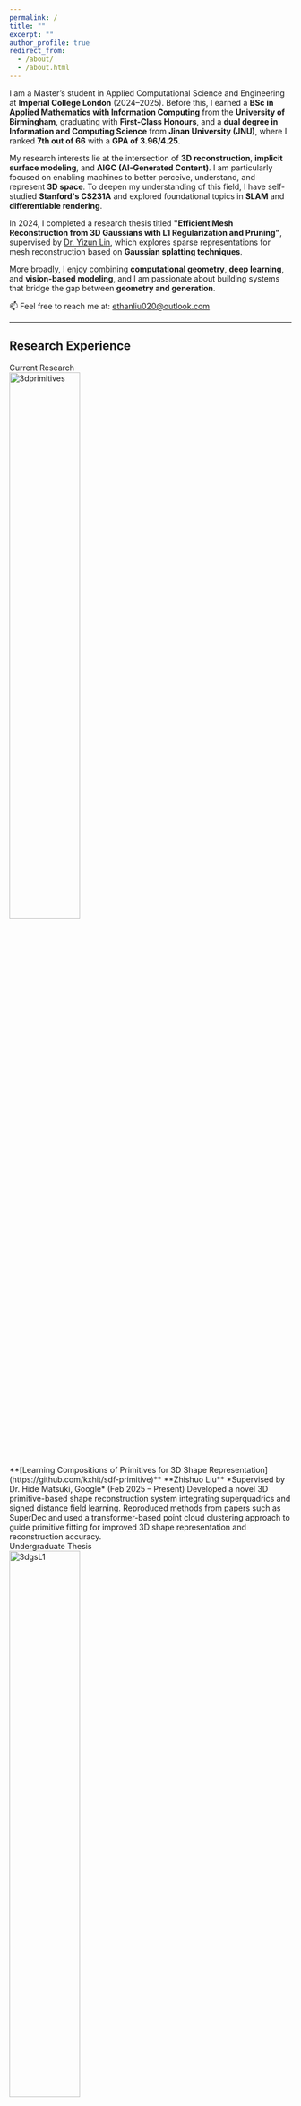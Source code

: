 ```yaml
---
permalink: /
title: ""
excerpt: ""
author_profile: true
redirect_from: 
  - /about/
  - /about.html
---
```


<span class='anchor' id='about-me'></span>

I am a Master’s student in Applied Computational Science and Engineering at **Imperial College London** (2024–2025). Before this, I earned a **BSc in Applied Mathematics with Information Computing** from the **University of Birmingham**, graduating with **First-Class Honours**, and a **dual degree in Information and Computing Science** from **Jinan University (JNU)**, where I ranked **7th out of 66** with a **GPA of 3.96/4.25**.

My research interests lie at the intersection of **3D reconstruction**, **implicit surface modeling**, and **AIGC (AI-Generated Content)**. I am particularly focused on enabling machines to better perceive, understand, and represent **3D space**. To deepen my understanding of this field, I have self-studied **Stanford's CS231A** and explored foundational topics in **SLAM** and **differentiable rendering**.

In 2024, I completed a research thesis titled **"Efficient Mesh Reconstruction from 3D Gaussians with L1 Regularization and Pruning"**, supervised by [Dr. Yizun Lin](https://cybsec.jnu.edu.cn/2023/1205/c39595a783433/page.htm), which explores sparse representations for mesh reconstruction based on **Gaussian splatting techniques**.

More broadly, I enjoy combining **computational geometry**, **deep learning**, and **vision-based modeling**, and I am passionate about building systems that bridge the gap between **geometry and generation**.

📫 Feel free to reach me at: ethanliu020@outlook.com

---

## Research Experience

<div class='paper-box'>
  <div class='paper-box-image'>
    <div><div class="badge">Current Research</div><img src='../images/squd.gif' alt="3dprimitives" width="50%"></div>
  </div>
  <div class='paper-box-text' markdown="1">
**[Learning Compositions of Primitives for 3D Shape Representation](https://github.com/kxhit/sdf-primitive)**  
**Zhishuo Liu**  
*Supervised by Dr. Hide Matsuki, Google* (Feb 2025 – Present)  
Developed a novel 3D primitive-based shape reconstruction system integrating superquadrics and signed distance field learning. Reproduced methods from papers such as SuperDec and used a transformer-based point cloud clustering approach to guide primitive fitting for improved 3D shape representation and reconstruction accuracy.
  </div>
</div>

<div class='paper-box'>
  <div class='paper-box-image'>
    <div><div class="badge">Undergraduate Thesis</div><img src='../images/3dgs.png' alt="3dgsL1" width="50%"></div>
  </div>
  <div class='paper-box-text' markdown="1">
**[Efficient Mesh Reconstruction from 3D Gaussians with L1 Regularization and Pruning](https://github.com/Boreas-OuO/SuGaRL1)**  
**Zhishuo Liu**
*Supervised by Dr.Yizun Lin*
[PDF](../docs/graduate_essay_v1_4.pdf) / [Code](https://github.com/Boreas-OuO/SuGaRL1)  
We implemented L1 regularization and updated the pruning strategy in SuGaR, achieving an ~18% reduction in training time and lower memory usage while maintaining accuracy.
  </div>
</div>

<div class='paper-box'>
  <div class='paper-box-image'>
    <div><div class="badge">Summer Research</div><img src='../images/aging.jpg' alt="aging" width="50%"></div>
  </div>
  <div class='paper-box-text' markdown="1">
**Aging Cause Analysis: Bayesian Analysis Based on Gompertz-Makeham Model**  
**Zhishuo Liu**  
*University of Birmingham Summer Research* (Jul 2023 - Oct 2023)  
Collected mortality data and patient information for major aging-related diseases in the United States, organized into 5-year interval format, and calculated conditional probabilities and related indicators. Applied Bayesian formulas to assess the impact of curing these diseases on human life expectancy, fitted the Gompertz-Makeham model, and determined constant mortality rate intervals for these diseases through hypothesis testing.
  </div>
</div>

<div class='paper-box'>
  <div class='paper-box-image'>
    <div><div class="badge">DFT-Tri</div><img src='../images/dfttri.jpg' alt="sym" width="50%"></div>
  </div>
  <div class='paper-box-text' markdown="1">
**DFT Triangle: A Novel Spectrogram Feature for Stock Price Prediction by CNN**  
Zhishuo Liu, Zichen Wang, etc.  
**Abstract**: Proposed a novel frequency-domain feature called DFT-triangle for stock price prediction, addressing the limitation of traditional DFT where similar price series exhibit distinct frequency features. The method stacks price series into 2D matrices with transferred frequency features, forming triangular patterns in scale-frequency coordinates. Evaluated on 470 stocks using CNN, DFT-triangle outperformed advanced sequential networks (Attention-LSTM, CNN-LSTM) and traditional econometric models (AR, ARIMA) in stock forecasting accuracy.  
[Code](https://github.com/Boreas-OuO/eel-dft)
  </div>
</div>


## Projects

<div class='paper-box'>
  <div class='paper-box-image'>
    <div><div class="badge">2022 CUMCM</div><img src='../images/wave_energy.png' alt="cumcm" width="50%"></div>
  </div>
  <div class='paper-box-text' markdown="1">
[2022 Contemporary Undergraduate Mathematical Contest in Modeling (CUMCM)](http://en.mcm.edu.cn/html_en/node/1adbb0bbfa58dfafe2b926539e17daf9.html)  
**Zhishuo Liu**, Zhiqi Ma, Jiayi Wu  
**National Second Prize**  
**Abstract**: Developed a physics-based dynamic model for wave energy capture devices using Newton's laws and nonlinear differential equations. Implemented optimization algorithms to maximize energy conversion efficiency, achieving 163.8W output power with optimal damping coefficient. The system demonstrates stable periodic power output with 7% efficiency increase per 1% frequency rise.  
[Certificate](images/CUMCM.JPG) / [Paper (PDF)](../images/波浪能最大输出功率设计.pdf) / [Problem A](images/A题.pdf)
  </div>
</div>

<div class='paper-box'>
  <div class='paper-box-image'>
    <div><div class="badge">AI Fitness Coach</div><img src='../images/aifit.gif' alt="fitness" width="50%"></div>
  </div>
  <div class='paper-box-text' markdown="1">
**[AI Fitness Coach: Real-time Exercise Analysis System](https://gitee.com/diziliu/ad-adviser/blob/master/readme.md)**  
Xiaowen Zheng, **Zhishuo Liu**, Jia Lu, etc.  
**Silver Award** – Internet+ Innovation Competition  
A TensorFlow-based AI fitness coaching system that uses MediaPipe for real-time human pose estimation and machine learning algorithms (logistic regression, etc.) for exercise classification. Features include rep counting, form accuracy detection, and personalized exercise recommendations. The system analyzes body keypoints to provide real-time feedback on exercise performance and technique.  
[Certificate](images/internet+.jpg) / [Code](https://gitee.com/diziliu/ad-adviser)
  </div>
</div>

<div class='paper-box'>
  <div class='paper-box-image'>
    <div><div class="badge">PPT2Script</div><img src='../images/ppt2script.png' alt="ppt2script" width="50%"></div>
  </div>
  <div class='paper-box-text' markdown="1">
**[PPT2Script: AI-Powered Presentation to Speech Converter](https://github.com/zhishuoliu/ppt2script)**  
**Zhishuo Liu**  
A Flask-based web service that converts PowerPoint presentations into natural speech scripts using AI. The system parses PPT/PPTX files, extracts text content from slides, and generates coherent speech scripts through integration with Dify and ChatGPT (or other LLMs). Features include automatic slide parsing, customizable speech styles, and RESTful API endpoints for file upload and health monitoring.  
[Code](https://github.com/zhishuoliu/ppt2script) / [Demo](https://github.com/zhishuoliu/ppt2script)
  </div>
</div>


## Internship

**Algorithm Intern** | **Virtual Human Division, [CVTE](https://global.cvte.com)**  
*July 2023 - September 2023* | Guangzhou, China

**Key Responsibilities & Achievements:**
- **LLM Fine-tuning**: Implemented LoRA (Low-Rank Adaptation) fine-tuning for open-source large language models to achieve stylized text generation for live streaming scenarios
- **Knowledge Base Construction**: Scraped and processed ~1,000 common live streaming room questions to build a knowledge vector database for embedding processing
- **API Development**: Built a Flask-based PPT-to-script conversion API using large language models, deployed via Docker to CVTE's virtual human products
- **Data Annotation**: Reviewed and annotated ~5,000 text-to-speech (TTS) training data samples for model training and quality assurance

**Technologies Used**: Python, Flask, Docker, LoRA, Large Language Models, Web Scraping, TTS, Vector Databases

## Honors

- Oct. 2022, **2nd Prize (National Level)** – CUMCM  
- Oct. 2022, **1st Prize (Provincial Level)** – CUMCM  
- Jun. 2022, **Silver Award (University Level)** – Internet+ Innovation Competition  
- Nov. 2021, **2rd Prize** – Asia-Pacific Modeling Contest  
- Oct. 2021, **3rd Prize** – Greater Bay Area Financial Math Modeling


## Scholarships

- Oct. 2023, **First-Class Scholarship** (Top 1%)  
-  Feb. 2023, **Rising Academic Star Special Scholarship** (Top 8%)  
-  Oct. 2022 & Oct. 2021, **Second-Class Scholarship** (Top 7%)

## About Me

- **Skills**: Python, C/C++, MATLAB, R, PyTorch, TensorFlow, Linux, CUDA  
- **Languages**: English (Proficient), Chinese (Native), Mandarin (Native)  

---

## 🌍 Visitor Map

<div class="visitor-map-section">
  <div id="visitor-map" style="height: 400px; width: 100%; border-radius: 8px; margin: 20px 0;"></div>
  
  <div class="map-info">
    <p><small>📍 This map shows the locations of recent visitors to my website. Your location will be added when you visit this page.</small></p>
  </div>
</div>

